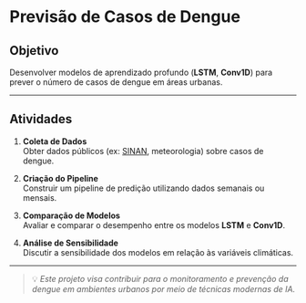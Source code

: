 # Previsão de Casos de Dengue

## Objetivo

Desenvolver modelos de aprendizado profundo (**LSTM**, **Conv1D**) para prever o número de casos de dengue em áreas urbanas.

---

## Atividades

1. **Coleta de Dados**  
    Obter dados públicos (ex: [SINAN](https://www.gov.br/saude/pt-br/composicao/sgtes/sinan), meteorologia) sobre casos de dengue.

2. **Criação do Pipeline**  
    Construir um pipeline de predição utilizando dados semanais ou mensais.

3. **Comparação de Modelos**  
    Avaliar e comparar o desempenho entre os modelos **LSTM** e **Conv1D**.

4. **Análise de Sensibilidade**  
    Discutir a sensibilidade dos modelos em relação às variáveis climáticas.

---

> 💡 *Este projeto visa contribuir para o monitoramento e prevenção da dengue em ambientes urbanos por meio de técnicas modernas de IA.*
